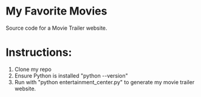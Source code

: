 # My Favorite Movies
Source code for a Movie Trailer website.

# Instructions:
1. Clone my repo
2. Ensure Python is installed "python --version"
3. Run with "python entertainment_center.py" to generate my movie trailer website. 

